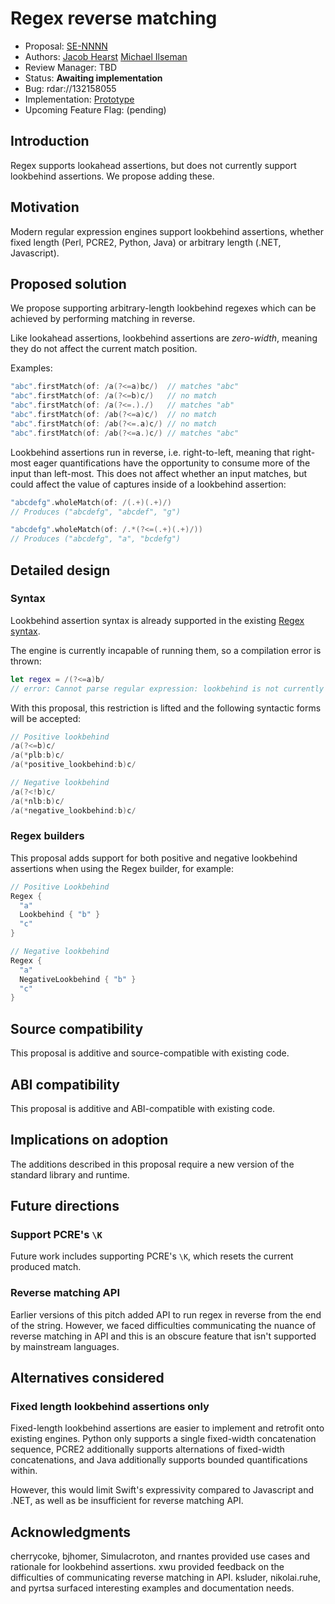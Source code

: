 # Regex reverse matching

* Proposal: [SE-NNNN](nnnn-regex-reverse-matching.md)
* Authors: [Jacob Hearst](https://github.com/JacobHearst) [Michael Ilseman](https://github.com/milseman)
* Review Manager: TBD
* Status: **Awaiting implementation**
* Bug: rdar://132158055
* Implementation: [Prototype](https://github.com/JacobHearst/swift-experimental-string-processing/tree/reverse-matching)
* Upcoming Feature Flag: (pending)


## Introduction

Regex supports lookahead assertions, but does not currently support lookbehind assertions. We propose adding these.

## Motivation

Modern regular expression engines support lookbehind assertions, whether fixed length (Perl, PCRE2, Python, Java) or arbitrary length (.NET, Javascript).

## Proposed solution

We propose supporting arbitrary-length lookbehind regexes which can be achieved by performing matching in reverse.

Like lookahead assertions, lookbehind assertions are _zero-width_, meaning they do not affect the current match position.

Examples:


```swift
"abc".firstMatch(of: /a(?<=a)bc/)  // matches "abc"
"abc".firstMatch(of: /a(?<=b)c/)   // no match
"abc".firstMatch(of: /a(?<=.)./)   // matches "ab"
"abc".firstMatch(of: /ab(?<=a)c/)  // no match
"abc".firstMatch(of: /ab(?<=.a)c/) // no match
"abc".firstMatch(of: /ab(?<=a.)c/) // matches "abc"
```

Lookbehind assertions run in reverse, i.e. right-to-left, meaning that right-most eager quantifications have the opportunity to consume more of the input than left-most. This does not affect whether an input matches, but could affect the value of captures inside of a lookbehind assertion:

```swift
"abcdefg".wholeMatch(of: /(.+)(.+)/)
// Produces ("abcdefg", "abcdef", "g")

"abcdefg".wholeMatch(of: /.*(?<=(.+)(.+)/))
// Produces ("abcdefg", "a", "bcdefg")
```

## Detailed design


### Syntax

Lookbehind assertion syntax is already supported in the existing [Regex syntax](https://github.com/swiftlang/swift-evolution/blob/main/proposals/0355-regex-syntax-run-time-construction.md#lookahead-and-lookbehind).

The engine is currently incapable of running them, so a compilation error is thrown:

```swift
let regex = /(?<=a)b/
// error: Cannot parse regular expression: lookbehind is not currently supported
```

With this proposal, this restriction is lifted and the following syntactic forms will be accepted:

```swift
// Positive lookbehind
/a(?<=b)c/
/a(*plb:b)c/
/a(*positive_lookbehind:b)c/

// Negative lookbehind
/a(?<!b)c/
/a(*nlb:b)c/
/a(*negative_lookbehind:b)c/
```

### Regex builders
This proposal adds support for both positive and negative lookbehind assertions when using the Regex builder, for example:

```swift
// Positive Lookbehind
Regex {
  "a"
  Lookbehind { "b" }
  "c"
}

// Negative lookbehind
Regex {
  "a"
  NegativeLookbehind { "b" }
  "c"
}
```

## Source compatibility

This proposal is additive and source-compatible with existing code.

## ABI compatibility

This proposal is additive and ABI-compatible with existing code.

## Implications on adoption

The additions described in this proposal require a new version of the standard library and runtime.

## Future directions

### Support PCRE's `\K`

Future work includes supporting PCRE's `\K`, which resets the current produced match.

### Reverse matching API

Earlier versions of this pitch added API to run regex in reverse from the end of the string. However, we faced difficulties communicating the nuance of reverse matching in API and this is an obscure feature that isn't supported by mainstream languages.

## Alternatives considered

### Fixed length lookbehind assertions only

Fixed-length lookbehind assertions are easier to implement and retrofit onto existing engines. Python only supports a single fixed-width concatenation sequence, PCRE2 additionally supports alternations of fixed-width concatenations, and Java additionally supports bounded quantifications within.

However, this would limit Swift's expressivity compared to Javascript and .NET, as well as be insufficient for reverse matching API.


## Acknowledgments

cherrycoke, bjhomer, Simulacroton, and rnantes provided use cases and rationale for lookbehind assertions. xwu provided feedback on the difficulties of communicating reverse matching in API. ksluder, nikolai.ruhe, and pyrtsa surfaced interesting examples and documentation needs.





